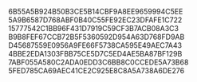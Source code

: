 6B55A5B924B50B3CE5B14CBF9A8EE9659994C5EE
5A9B6587D768ABF0B40C55FE92EC23DFAFE1C722
15777542C1BB96F431D7919C59CF3B7ACB08A3C3
B9B8FEF67CCB72B5F5360592D954A63D768FD9AB
D45687559E0956A9FE66F5738CA595E49AEC7A43
4BBE2EDA1303FBB75CE5D7C5ED4AE5BA87BF129B
7ABF055A580C2ADA0EDD3C6BB8C0CCEDE5A73B68
5FED785CA69AEC41CE2C925E8C8A5A738A6DE276
